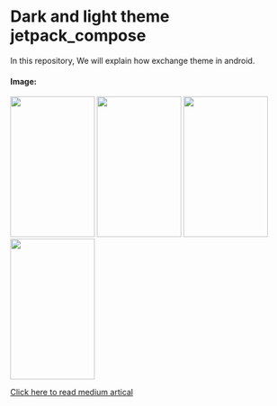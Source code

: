 # Dark and light theme jetpack_compose
In this repository, We will explain how exchange theme in android.
#### Image:
<div>
  <img src="https://user-images.githubusercontent.com/53276286/233884095-64bd434c-be52-4b69-a0ca-7bc7cf584179.jpg" width= "150" height="250">
  <img src="https://user-images.githubusercontent.com/53276286/233882105-c1c40aa4-1929-44c0-9b63-916a5046c9d6.jpg" width= "150" height="250">
  <img src="https://user-images.githubusercontent.com/53276286/233882162-c205e2ed-ea14-4cd5-862f-4076ea9b5db6.jpg" width= "150" height="250">
  <img src="https://user-images.githubusercontent.com/53276286/233882194-b79babad-a692-4990-94cd-280da5aa95b7.jpg" width= "150" height="250">
</div>



[Click here to read medium artical](www.google.com)
